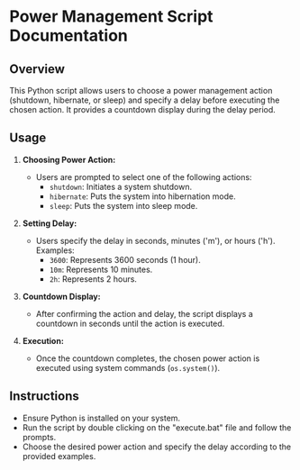 # Power Management Script Documentation

## Overview
This Python script allows users to choose a power management action (shutdown, hibernate, or sleep) and specify a delay before executing the chosen action. It provides a countdown display during the delay period.

## Usage
1. **Choosing Power Action:**
   - Users are prompted to select one of the following actions:
     - `shutdown`: Initiates a system shutdown.
     - `hibernate`: Puts the system into hibernation mode.
     - `sleep`: Puts the system into sleep mode.

2. **Setting Delay:**
   - Users specify the delay in seconds, minutes ('m'), or hours ('h'). Examples:
     - `3600`: Represents 3600 seconds (1 hour).
     - `10m`: Represents 10 minutes.
     - `2h`: Represents 2 hours.

3. **Countdown Display:**
   - After confirming the action and delay, the script displays a countdown in seconds until the action is executed.

4. **Execution:**
   - Once the countdown completes, the chosen power action is executed using system commands (`os.system()`).

## Instructions
- Ensure Python is installed on your system.
- Run the script by double clicking on the "execute.bat" file and follow the prompts.
- Choose the desired power action and specify the delay according to the provided examples.
